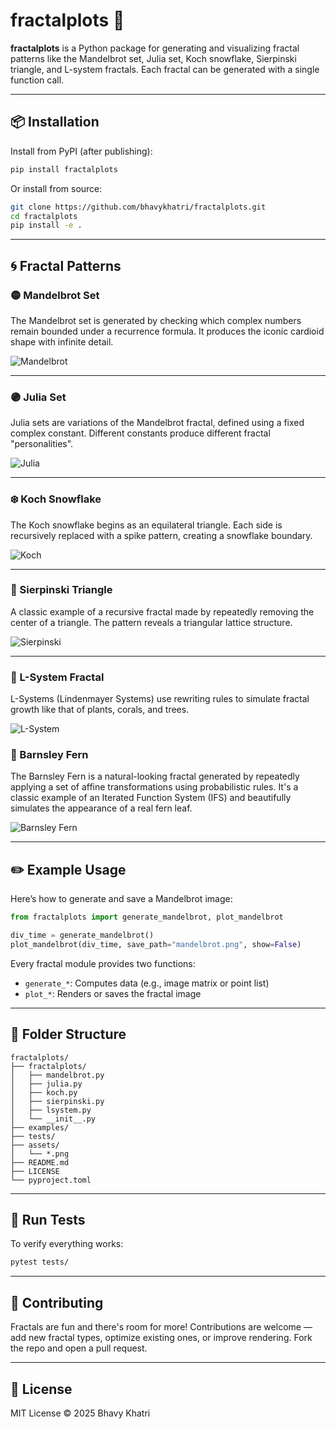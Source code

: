 

# fractalplots 🧩

**fractalplots** is a Python package for generating and visualizing fractal patterns like the Mandelbrot set, Julia set, Koch snowflake, Sierpinski triangle, and L-system fractals. Each fractal can be generated with a single function call.

---

## 📦 Installation

Install from PyPI (after publishing):

```bash
pip install fractalplots
````

Or install from source:

```bash
git clone https://github.com/bhavykhatri/fractalplots.git
cd fractalplots
pip install -e .
```

---

## 🌀 Fractal Patterns

### 🟡 Mandelbrot Set

The Mandelbrot set is generated by checking which complex numbers remain bounded under a recurrence formula. It produces the iconic cardioid shape with infinite detail.

![Mandelbrot](https://raw.githubusercontent.com/bhavykhatri/fractalplots/main/assets/mandelbrot.png)

---

### 🟣 Julia Set

Julia sets are variations of the Mandelbrot fractal, defined using a fixed complex constant. Different constants produce different fractal "personalities".

![Julia](https://raw.githubusercontent.com/bhavykhatri/fractalplots/main/assets/julia.png)

---

### ❄️ Koch Snowflake

The Koch snowflake begins as an equilateral triangle. Each side is recursively replaced with a spike pattern, creating a snowflake boundary.

![Koch](https://raw.githubusercontent.com/bhavykhatri/fractalplots/main/assets/koch.png)

---

### 🔺 Sierpinski Triangle

A classic example of a recursive fractal made by repeatedly removing the center of a triangle. The pattern reveals a triangular lattice structure.

![Sierpinski](https://raw.githubusercontent.com/bhavykhatri/fractalplots/main/assets/sierpinski.png)

---

### 🌿 L-System Fractal

L-Systems (Lindenmayer Systems) use rewriting rules to simulate fractal growth like that of plants, corals, and trees.

![L-System](https://raw.githubusercontent.com/bhavykhatri/fractalplots/main/assets/lsystem.png)

###  🍃 Barnsley Fern

The Barnsley Fern is a natural-looking fractal generated by repeatedly applying a set of affine transformations using probabilistic rules. It's a classic example of an Iterated Function System (IFS) and beautifully simulates the appearance of a real fern leaf.

![Barnsley Fern](https://raw.githubusercontent.com/bhavykhatri/fractalplots/main/assets/barnsley.png)

---

## ✏️ Example Usage

Here’s how to generate and save a Mandelbrot image:

```python
from fractalplots import generate_mandelbrot, plot_mandelbrot

div_time = generate_mandelbrot()
plot_mandelbrot(div_time, save_path="mandelbrot.png", show=False)
```

Every fractal module provides two functions:

* `generate_*`: Computes data (e.g., image matrix or point list)
* `plot_*`: Renders or saves the fractal image

---

## 📁 Folder Structure

```
fractalplots/
├── fractalplots/
│   ├── mandelbrot.py
│   ├── julia.py
│   ├── koch.py
│   ├── sierpinski.py
│   ├── lsystem.py
│   └── __init__.py
├── examples/
├── tests/
├── assets/
│   └── *.png
├── README.md
├── LICENSE
└── pyproject.toml
```

---

## 🧪 Run Tests

To verify everything works:

```bash
pytest tests/
```

---

## 🤝 Contributing

Fractals are fun and there's room for more! Contributions are welcome — add new fractal types, optimize existing ones, or improve rendering. Fork the repo and open a pull request.

---

## 📄 License

MIT License © 2025 Bhavy Khatri

